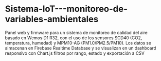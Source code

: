 # Sistema-IoT---monitoreo-de-variables-ambientales
Panel web y firmware para un sistema de monitoreo de calidad del aire basado en Wemos D1 R32, con el uso de los sensores SCD40 (CO2, temperatura, humedad) y MPM10-AG (PM1.0/PM2.5/PM10). Los datos se almacenan en Firebase Realtime Database y se visualizan en un dashboard responsivo con Chart.js filtros por rango, estado y exportación a CSV
